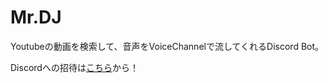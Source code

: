 # Mr.DJ
Youtubeの動画を検索して、音声をVoiceChannelで流してくれるDiscord Bot。

Discordへの招待は[こちら](https://discordapp.com/oauth2/authorize?client_id=684309132320309268&permissions=3147840&scope=bot)から！